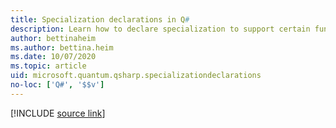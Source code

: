 ```yaml
---
title: Specialization declarations in Q#
description: Learn how to declare specialization to support certain functors in Q# operations.
author: bettinaheim
ms.author: bettina.heim
ms.date: 10/07/2020
ms.topic: article
uid: microsoft.quantum.qsharp.specializationdeclarations
no-loc: ['Q#', '$$v']
---
```


<!---
# Specialization declarations in Q#
-->

[!INCLUDE [source link](~/includes/qsharp-language/Specifications/Language/1_ProgramStructure/4_SpecializationDeclarations.md)]

